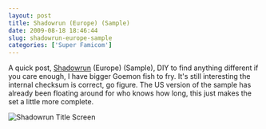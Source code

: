 ```yaml
---
layout: post
title: Shadowrun (Europe) (Sample)
date: 2009-08-18 18:46:44
slug: shadowrun-europe-sample
categories: ['Super Famicom']
---
```


A quick post, [Shadowrun](http://superfamicom.org/info/shadowrun/ "Shadowrun") (Europe) (Sample), DIY to find anything different if you care enough, I have bigger Goemon fish to fry. It's still interesting the internal checksum is correct, go figure. The US version of the sample has already been floating around for who knows how long, this just makes the set a little more complete.

![Shadowrun Title Screen](http://snes.in/screenshots/shadowrun.0.png "Shadowrun Title Screen")

